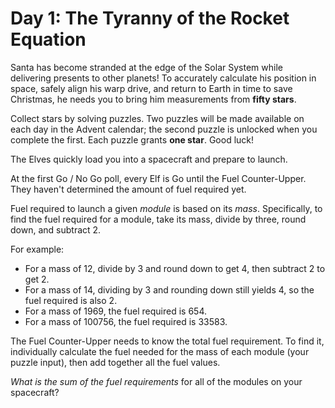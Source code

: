# Day 1: The Tyranny of the Rocket Equation 

Santa has become stranded at the edge of the Solar System while delivering 
presents to other planets! To accurately calculate his position in space, 
safely align his warp drive, and return to Earth in time to save Christmas, 
he needs you to bring him measurements from **fifty stars**.

Collect stars by solving puzzles. Two puzzles will be made available on 
each day in the Advent calendar; the second puzzle is unlocked when you 
complete the first. Each puzzle grants **one star**. Good luck!

The Elves quickly load you into a spacecraft and prepare to launch.

At the first Go / No Go poll, every Elf is Go until the Fuel Counter-Upper. 
They haven't determined the amount of fuel required yet.

Fuel required to launch a given _module_ is based on its _mass_. 
Specifically, to find the fuel required for a module, take its mass, 
divide by three, round down, and subtract 2.

For example:

- For a mass of 12, divide by 3 and round down to get 4, then subtract 2 to 
get 2.
- For a mass of 14, dividing by 3 and rounding down still yields 4, so the 
fuel required is also 2.
- For a mass of 1969, the fuel required is 654.
- For a mass of 100756, the fuel required is 33583.

The Fuel Counter-Upper needs to know the total fuel requirement. To find it, 
individually calculate the fuel needed for the mass of each module (your 
puzzle input), then add together all the fuel values.

_What is the sum of the fuel requirements_ for all of the modules on your spacecraft?